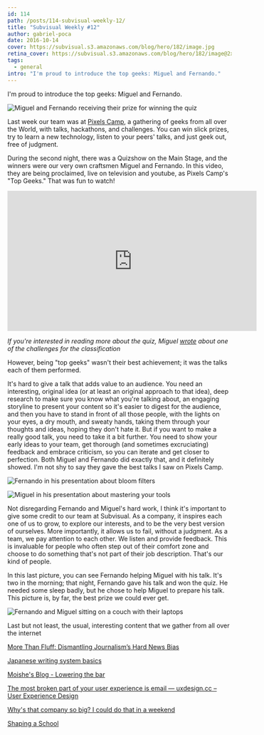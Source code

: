 ```yaml
---
id: 114
path: /posts/114-subvisual-weekly-12/
title: "Subvisual Weekly #12"
author: gabriel-poca
date: 2016-10-14
cover: https://subvisual.s3.amazonaws.com/blog/hero/182/image.jpg
retina_cover: https://subvisual.s3.amazonaws.com/blog/hero/182/image@2x.jpg
tags:
  - general
intro: "I'm proud to introduce the top geeks: Miguel and Fernando."
---
```


I'm proud to introduce the top geeks: Miguel and Fernando.

![Miguel and Fernando receiving their prize for winning the quiz](https://subvisual.s3.amazonaws.com/blog/post_image/218/original.jpg)

Last week our team was at [Pixels Camp][pixels-camp], a gathering of geeks from all over the World, with talks, hackathons, and challenges. You can win slick prizes, try to learn a new technology, listen to your peers' talks, and just geek out, free of judgment.

During the second night, there was a Quizshow on the Main Stage, and the winners were our very own craftsmen Miguel and Fernando. In this video, they are being proclaimed, live on television and youtube, as Pixels Camp's "Top Geeks." That was fun to watch!

<iframe width="560" height="315" src="https://www.youtube.com/embed/znPOpIT7x7I" frameborder="0" allowfullscreen></iframe>

_If you're interested in reading more about the quiz, Miguel [wrote](https://subvisual.co/blog/posts/111-an-exercise-in-futility) about one of the challenges for the classification_

However, being "top geeks" wasn't their best achievement; it was the talks each of them performed.

It's hard to give a talk that adds value to an audience. You need an interesting, original idea (or at least an original approach to that idea), deep research to make sure you know what you're talking about, an engaging storyline to present your content so it's easier to digest for the audience, and then you have to stand in front of all those people, with the lights on your eyes, a dry mouth, and sweaty hands, taking them through your thoughts and ideas, hoping they don't hate it. But if you want to make a really good talk, you need to take it a bit further. You need to show your early ideas to your team, get thorough (and sometimes excruciating) feedback and embrace criticism, so you can iterate and get closer to perfection. Both Miguel and Fernando did exactly that, and it definitely showed. I'm not shy to say they gave the best talks I saw on Pixels Camp.

![Fernando in his presentation about bloom filters](https://subvisual.s3.amazonaws.com/blog/post_image/219/original.jpg)

![Miguel in his presentation about mastering your tools](https://subvisual.s3.amazonaws.com/blog/post_image/220/original.jpg)

Not disregarding Fernando and Miguel's hard work, I think it's important to give some credit to our team at Subvisual. As a company, it inspires each one of us to grow, to explore our interests, and to be the very best version of ourselves. More importantly, it allows us to fail, without a judgment. As a team, we pay attention to each other. We listen and provide feedback. This is invaluable for people who often step out of their comfort zone and choose to do something that's not part of their job description. That's our kind of people.

In this last picture, you can see Fernando helping Miguel with his talk. It's two in the morning; that night, Fernando gave his talk and won the quiz. He needed some sleep badly, but he chose to help Miguel to prepare his talk. This picture is, by far, the best prize we could ever get. 

![Fernando and Miguel sitting on a couch with their laptops](https://subvisual.s3.amazonaws.com/blog/post_image/221/original.jpg)

Last but not least, the usual, interesting content that we gather from all over the internet

[More Than Fluff: Dismantling Journalism’s Hard News Bias](https://medium.com/we-are-hearken/more-than-fluff-dismantling-journalisms-hard-news-bias-5028414a2ca3#.wvy60yft9)

[Japanese writing system basics](https://www.candyjapan.com/%E5%8F%A3)

[Moishe's Blog - Lowering the bar](http://www.moishelettvin.com/2015/12/16/lowering-the-bar/)

[The most broken part of your user experience is email — uxdesign.cc – User Experience Design](https://uxdesign.cc/the-most-broken-part-of-your-user-experience-is-email-ca9c9ee6b197#.u7xh0lq29)

[Why's that company so big? I could do that in a weekend](http://danluu.com/sounds-easy/)

[Shaping a School](https://medium.com/subvisual/shaping-a-school-7dfd34c24608#.u4i0is3px)

[pixels-camp]: https://pixels.camp/
[codebits]: https://codebits.eu/
